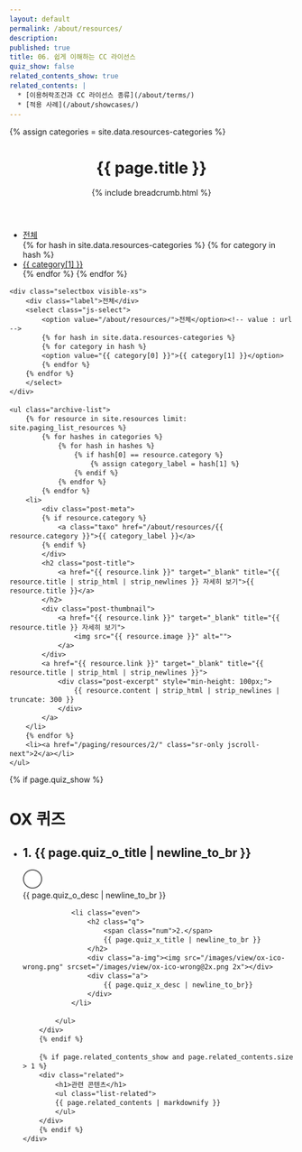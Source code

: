 ```yaml
---
layout: default
permalink: /about/resources/
description: 
published: true
title: 06. 쉽게 이해하는 CC 라이선스
quiz_show: false
related_contents_show: true
related_contents: |
  * [이용허락조건과 CC 라이선스 종류](/about/terms/)
  * [적용 사례](/about/showcases/)
---
```


{% assign categories = site.data.resources-categories %}

<header class="page-header">
    <h1 class="page-title">{{ page.title }}</h1>
    {% include breadcrumb.html %}
</header><!-- .page-header -->

<div class="page-content">
    <ul class="tabs hidden-xs">
        <li class="on"><a href="/about/resources/">전체</a></li>
        {% for hash in site.data.resources-categories %}
            {% for category in hash %}
                <li><a href="/about/resources/{{ category[0] }}/">{{ category[1] }}</a></li>
            {% endfor %}
        {% endfor %}
    </ul>

    <div class="selectbox visible-xs">
        <div class="label">전체</div>
        <select class="js-select">
            <option value="/about/resources/">전체</option><!-- value : url -->
            {% for hash in site.data.resources-categories %}
            {% for category in hash %}
            <option value="{{ category[0] }}">{{ category[1] }}</option>
            {% endfor %}
        {% endfor %}
        </select>
    </div>

    <ul class="archive-list">
        {% for resource in site.resources limit: site.paging_list_resources %}
            {% for hashes in categories %}
                {% for hash in hashes %}
                    {% if hash[0] == resource.category %}
                        {% assign category_label = hash[1] %}
                    {% endif %}
                {% endfor %}
            {% endfor %}
        <li>
            <div class="post-meta">
            {% if resource.category %}
                <a class="taxo" href="/about/resources/{{ resource.category }}">{{ category_label }}</a>
            {% endif %}
            </div>
            <h2 class="post-title">
                <a href="{{ resource.link }}" target="_blank" title="{{ resource.title | strip_html | strip_newlines }} 자세히 보기">{{ resource.title }}</a>
            </h2>
            <div class="post-thumbnail">
                <a href="{{ resource.link }}" target="_blank" title="{{ resource.title }} 자세히 보기">
                    <img src="{{ resource.image }}" alt="">
                </a>
            </div>
            <a href="{{ resource.link }}" target="_blank" title="{{ resource.title | strip_html | strip_newlines }}">
                <div class="post-excerpt" style="min-height: 100px;">
                    {{ resource.content | strip_html | strip_newlines | truncate: 300 }}
                </div>
            </a>
        </li>
        {% endfor %}
        <li><a href="/paging/resources/2/" class="sr-only jscroll-next">2</a></li>
    </ul>

</div>

<div class="page-additional{% if page.quiz_show == false and page.related_contents_show == false %} hide{% endif %}">
        {% if page.quiz_show %}
        <div class="oxquiz">
            <h1>OX 퀴즈</h1>
            <ul class="list-oxquiz">
                <li class="odd">
                    <h2 class="q">
                        <span class="num">1.</span>
                        {{ page.quiz_o_title | newline_to_br }}
                    </h2>
                    <div class="a-img"><img src="/images/view/ox-ico-right.png" srcset="/images/view/ox-ico-right@2x.png 2x"></div>
                    <div class="a">
                        {{ page.quiz_o_desc | newline_to_br }}
                    </div>
                </li>

                <li class="even">
                    <h2 class="q">
                        <span class="num">2.</span>
                        {{ page.quiz_x_title | newline_to_br }}
                    </h2>
                    <div class="a-img"><img src="/images/view/ox-ico-wrong.png" srcset="/images/view/ox-ico-wrong@2x.png 2x"></div>
                    <div class="a">
                        {{ page.quiz_x_desc | newline_to_br}}
                    </div>
                </li>

            </ul>
        </div>
        {% endif %}

        {% if page.related_contents_show and page.related_contents.size > 1 %}
        <div class="related">
            <h1>관련 콘텐츠</h1>
            <ul class="list-related">
            {{ page.related_contents | markdownify }}
            </ul>
        </div>
        {% endif %}
    </div>

<script src="//cdn.jsdelivr.net/jquery.jscroll/2.2.4/jquery.jscroll.min.js"></script>
<script>
    function neueFade() {
        $(this).hide().fadeIn(2000);
    };
    $('.page-content').jscroll({
        loadingHtml: '<div class="text-center"><p><img src="/images/loader.gif" alt="" style="width: 40px;"></p></div>',
        padding: 0,
        nextSelector: 'a.jscroll-next:last',
        contentSelector: 'ul.archive-list',
        debug: true,
        autoTrigger: true,
        callback: neueFade
    });
</script>
